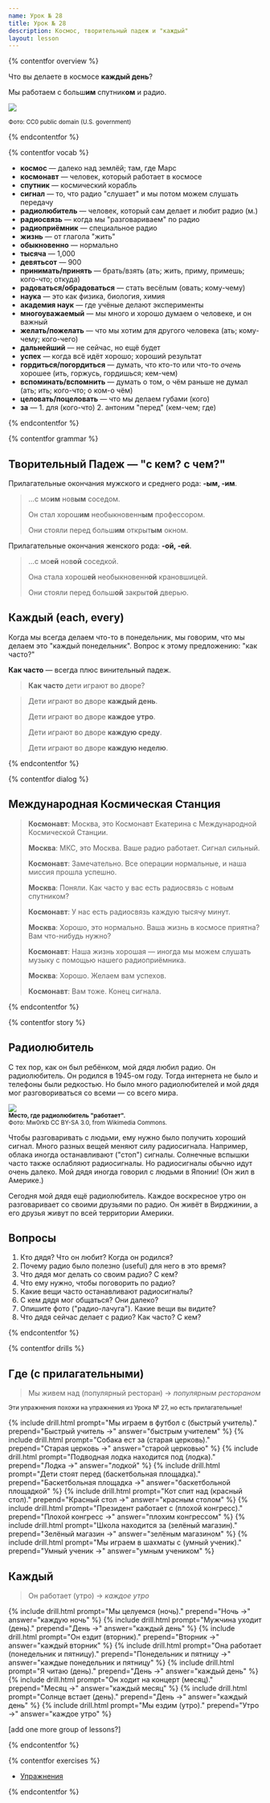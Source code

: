 ```yaml
---
name: Урок № 28
title: Урок № 28
description: Космос, творительный падеж и "каждый"
layout: lesson
---
```


{% contentfor overview %}

Что вы делаете в космосе **каждый день**?

Мы работаем с больш**им** спутник**ом** и радио.

![](/assets/images/28/space.jpg)

<small>Фото: CC0 public domain (U.S. government)</small>

{% endcontentfor %}

{% contentfor vocab %}

* **космос** — далеко над землёй; там, где Марс
* **космонавт** — человек, который работает в космосе
* **спутник** — космический корабль
* **сигнал** — то, что радио "слушает" и мы потом можем слушать передачу
* **радиолюбитель** — человек, который сам делает и любит радио (м.)
* **радиосвязь** — когда мы "разговариваем" по радио
* **радиоприёмник** — специальное радио
* **жизнь** — от глагола "жить"
* **обыкновенно** — нормально
* **тысяча** — 1,000
* **девятьсот** — 900
* **принимать/принять** — брать/взять (ать; жить, приму, примешь; кого-что; откуда)
* **радоваться/обрадоваться** — стать весёлым (овать; кому-чему)
* **наука** — это как физика, биология, химия
* **академия наук** — где учёные делают эксперименты
* **многоуважаемый** — мы много и хорошо думаем о человеке, и он важный
* **желать/пожелать** — что мы хотим для другого человека (ать; кому-чему; кого-чего)
* **дальнейший** — не сейчас, но ещё будет
* **успех** — когда всё идёт хорошо; хороший результат
* **гордиться/погордиться** — думать, что кто-то или что-то _очень_ хорошее (ить, горжусь, гордишься; кем-чем)
* **вспоминать/вспомнить** — думать о том, о чём раньше не думал (ать; ить; кого-что; о ком-о чём)
* **целовать/поцеловать** — что мы делаем губами (кого)
* **за** — 1. для (кого-что) 2. антоним "перед" (кем-чем; где)

{% endcontentfor %}

{% contentfor grammar %}

## Творительный Падеж — "с кем? с чем?"

Прилагательные окончания мужского и среднего рода: **-ым, -им**.

> ...с мо**им** нов**ым** соседом.
> 
> Он стал хорош**им** необыкновенн**ым** профессором.
> 
> Они стояли перед больш**им** открыт**ым** окном.

Прилагательные окончания женского рода: **-ой, -ей**.

> ...с мо**ей** нов**ой** соседкой.
> 
> Она стала хорош**ей** необыкновенн**ой** крановшицей. 
> 
> Они стояли перед больш**ой** закрыт**ой** дверью.

## Каждый <eng>(each, every)</eng>

Когда мы всегда делаем что-то в понедельник, мы говорим, что мы делаем это "каждый понедельник". Вопрос к этому предложению: "как часто?"

**Как часто** — всегда плюс винительный падеж.

> **Как часто** дети играют во дворе? 

> Дети играют во дворе **каждый день**.
>
> Дети играют во дворе **каждое утро**.
>
> Дети играют во дворе **каждую среду**.
>
> Дети играют во дворе **каждую неделю**.

{% endcontentfor %}

{% contentfor dialog %}

## Международная Космическая Станция

> **Космонавт**: Москва, это Космонавт Екатерина с Международной Космической Станции.
> 
> **Москва**: МКС, это Москва. Ваше радио работает. Сигнал сильный.
> 
> **Космонавт**: Замечательно. Все операции нормальные, и наша миссия прошла успешно.
> 
> **Москва**: Поняли. Как часто у вас есть радиосвязь с новым спутником?
> 
> **Космонавт**: У нас есть радиосвязь каждую тысячу минут.
> 
> **Москва**: Хорошо, это нормально. Ваша жизнь в космосе приятна? Вам что-нибудь нужно?
> 
> **Космонавт**: Наша жизнь хорошая — иногда мы можем слушать музыку с помощью нашего радиоприёмника.
> 
> **Москва**: Хорошо. Желаем вам успехов.
> 
> **Космонавт**: Вам тоже. Конец сигнала.

{% endcontentfor %}

{% contentfor story %}

## Радиолюбитель

С тех пор, как он был ребёнком, мой дядя любил радио. Он радиолюбитель. Он родился в 1945-ом году. Тогда интернета не было и телефоны были редкостью. Но было много радиолюбителей и мой дядя мог разговориваться со всеми — со всего мира.

<div class="img-cutout">
<img src="/assets/images/28/radio_shack.jpg">
<br>
<small>
<strong>Место, где радиолюбитель "работает".</strong>
<br>
Фото: Mw0rkb CC BY-SA 3.0, from Wikimedia Commons.
</small>
</div>

Чтобы разговаривать с людьми, ему нужно было получить хороший сигнал. Много разных вещей меняют силу радиосигнала. Например, облака иногда останавливают ("стоп") сигналы. <word>Солнечные</word> <word>вспышки</word> часто также ослабляют радиосигналы. Но радиосигналы обычно идут очень далеко. Мой дядя иногда говорил с людьми в Японии! (Он жил в Америке.)

Сегодня мой дядя ещё радиолюбитель. Каждое воскресное утро он разговаривает со своими друзьями по радио. Он живёт в Вирджинии, а его друзья живут по всей территории Америки.

## Вопросы

1. Кто дядя? Что он любит? Когда он родился?
2. Почему радио было полезно <eng>(useful)</eng> для него в это время?
3. Что дядя мог делать со своим радио? С кем?
4. Что ему нужно, чтобы поговорить по радио?
5. Какие вещи часто останавливают радиосигналы?
6. С кем дядя мог общаться? Они далеко?
7. Опишите фото ("радио-лачуга"). Какие вещи вы видите?
8. Что дядя сейчас делает с радио? Как часто? С кем?

{% endcontentfor %}

{% contentfor drills %}

## Где (с прилагательными)

> Мы живем над (популярный ресторан) → _популярным рестораном_

<small>Эти упражнения похожи на упражнения из Урока № 27, но есть прилагательные!</small>

{% include drill.html prompt="Мы играем в футбол с (быстрый учитель)." prepend="Быстрый учитель →" answer="быстрым учителем" %}
{% include drill.html prompt="Собака ест за (старая церковь)." prepend="Старая церковь →" answer="старой церковью" %}
{% include drill.html prompt="Подводная лодка находится под (лодка)." prepend="Лодка →" answer="лодкой" %}
{% include drill.html prompt="Дети стоят перед (баскетбольная площадка)." prepend="Баскетбольная площадка →" answer="баскетбольной площадкой" %}
{% include drill.html prompt="Кот спит над (красный стол)." prepend="Красный стол →" answer="красным столом" %}
{% include drill.html prompt="Президент работает с (плохой конгресс)." prepend="Плохой конгресс →" answer="плохим конгрессом" %}
{% include drill.html prompt="Школа находится за (зелёный магазин)." prepend="Зелёный магазин →" answer="зелёным магазином" %}
{% include drill.html prompt="Мы играем в шахматы с (умный ученик)." prepend="Умный ученик →" answer="умным учеником" %}

## Каждый

> Он работает (утро) → _каждое утро_

{% include drill.html prompt="Мы целуемся (ночь)." prepend="Ночь →" answer="каждую ночь" %}
{% include drill.html prompt="Мужчина уходит (день)." prepend="День →" answer="каждый день" %}
{% include drill.html prompt="Он ездит (вторник)." prepend="Вторник →" answer="каждый вторник" %}
{% include drill.html prompt="Она работает (понедельник и пятницу)." prepend="Понедельник и пятницу →" answer="каждые понедельник и пятницу" %}
{% include drill.html prompt="Я читаю (день)." prepend="День →" answer="каждый день" %}
{% include drill.html prompt="Он ходит на концерт (месяц)." prepend="Месяц →" answer="каждый месяц" %}
{% include drill.html prompt="Солнце встает (день)." prepend="День →" answer="каждый день" %}
{% include drill.html prompt="Мы ездим (утро)." prepend="Утро →" answer="каждое утро" %}

[add one more group of lessons?]

{% endcontentfor %}

{% contentfor exercises %}

- [Упражнения](/assets/homework/28/28_rfe_ex.pdf)

{% endcontentfor %}
